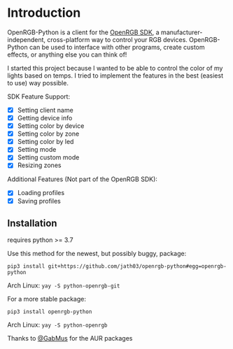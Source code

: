 # Introduction

OpenRGB-Python is a client for the [OpenRGB SDK](https://gitlab.com/CalcProgrammer1/OpenRGB#openrgb-sdk),
a manufacturer-independent, cross-platform way to control your RGB devices.
OpenRGB-Python can be used to interface with other programs, create custom
effects, or anything else you can think of!

I started this project because I wanted to be able to control the color of my lights based on temps. I tried to implement the features in the best (easiest to use) way possible.  

SDK Feature Support:
  - [x] Setting client name
  - [x] Getting device info
  - [x] Setting color by device
  - [x] Setting color by zone
  - [x] Setting color by led
  - [x] Setting mode
  - [x] Setting custom mode
  - [x] Resizing zones

Additional Features (Not part of the OpenRGB SDK):
  - [x] Loading profiles
  - [x] Saving profiles

## Installation

requires python >= 3.7

Use this method for the newest, but possibly buggy, package:

`pip3 install git+https://github.com/jath03/openrgb-python#egg=openrgb-python`

Arch Linux:
`yay -S python-openrgb-git`

For a more stable package:

`pip3 install openrgb-python`

Arch Linux:
`yay -S python-openrgb`

Thanks to [@GabMus](https://github.com/GabMus) for the AUR packages
